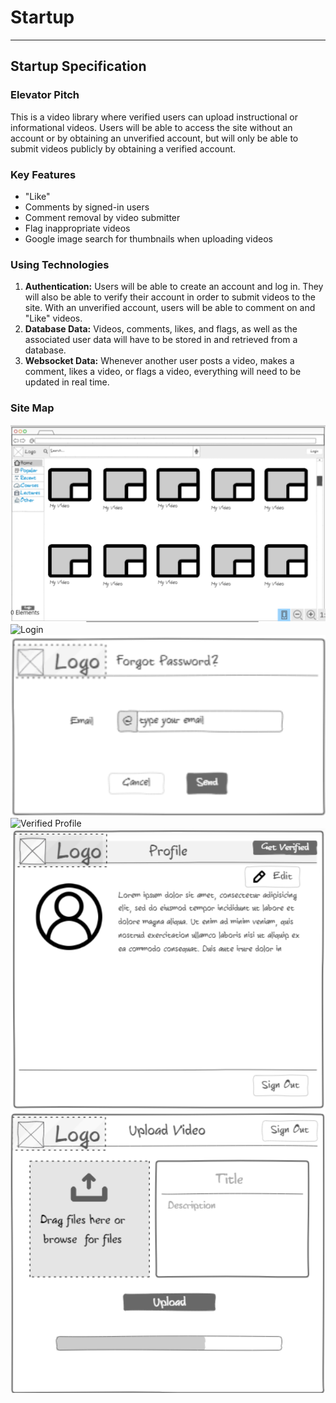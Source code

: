 # Startup
--------------------

## Startup Specification

### Elevator Pitch

This is a video library where verified users can upload instructional or informational videos. Users will be able to access the site without an account or by obtaining an unverified account, but will only be able to submit videos publicly by obtaining a verified account.

### Key Features

- "Like"
- Comments by signed-in users
- Comment removal by video submitter
- Flag inappropriate videos
- Google image search for thumbnails when uploading videos

### Using Technologies

1. **Authentication:** Users will be able to create an account and log in. They will also be able to verify their account in order to submit videos to the site. With an unverified account, users will be able to comment on and "Like" videos.
2. **Database Data:** Videos, comments, likes, and flags, as well as the associated user data will have to be stored in and retrieved from a database.
3. **Websocket Data:** Whenever another user posts a video, makes a comment, likes a video, or flags a video, everything will need to be updated in real time.

### Site Map

![Home Page](Screenshot%202024-01-17%20204800.png)
![Login](Screenshot%2024-01-17%204851.png)
![Forgot Password](Screenshot%202024-01-17%20205159.png)
![Verified Profile](startup/blob/main/Screenshot%202024-01-17%20211226.png)
![Unverified Profile](Screenshot%202024-01-17%20211348.png)
![Upload Video](Screenshot%202024-01-17%20213807.png)
